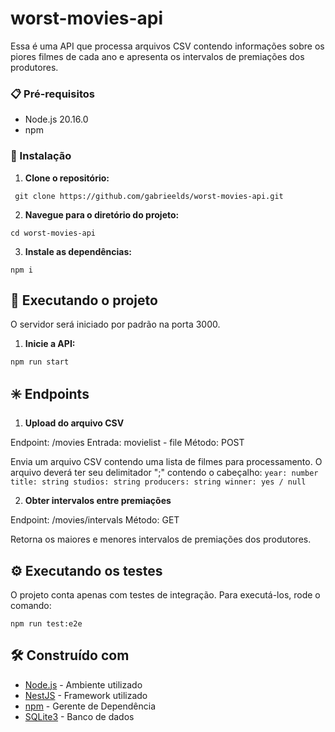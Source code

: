 # worst-movies-api

Essa é uma API que processa arquivos CSV contendo informações sobre os piores filmes de cada ano e apresenta os intervalos de premiações dos produtores.

### 📋 Pré-requisitos

- Node.js 20.16.0
- npm

### 🔧 Instalação

1. **Clone o repositório:**
  ```
   git clone https://github.com/gabrieelds/worst-movies-api.git
  ```

2. **Navegue para o diretório do projeto:**
  ```
  cd worst-movies-api
  ```

3. **Instale as dependências:**
  ```
  npm i
  ```

## 🚀 Executando o projeto
  O servidor será iniciado por padrão na porta 3000.

1. **Inicie a API:**
  ```
  npm run start
  ```

## ✳️ Endpoints

1. **Upload do arquivo CSV**

  Endpoint: /movies
  Entrada: movielist - file
  Método: POST

  Envia um arquivo CSV  contendo uma lista de filmes para processamento.
  O arquivo deverá ter seu delimitador ";" contendo o cabeçalho:
    ```
    year: number
    title: string
    studios: string
    producers: string
    winner: yes / null
    ```

2. **Obter intervalos entre premiações**

  Endpoint: /movies/intervals
  Método: GET

  Retorna os maiores e menores intervalos de premiações dos produtores.


## ⚙️ Executando os testes

  O projeto conta apenas com testes de integração. Para executá-los, rode o comando:
  ```
  npm run test:e2e
  ```

## 🛠️ Construído com

* [Node.js](https://nodejs.org/) - Ambiente utilizado
* [NestJS](https://nestjs.com/) - Framework utilizado
* [npm](https://www.npmjs.com/) - Gerente de Dependência
* [SQLite3](https://www.sqlite.org/) - Banco de dados
